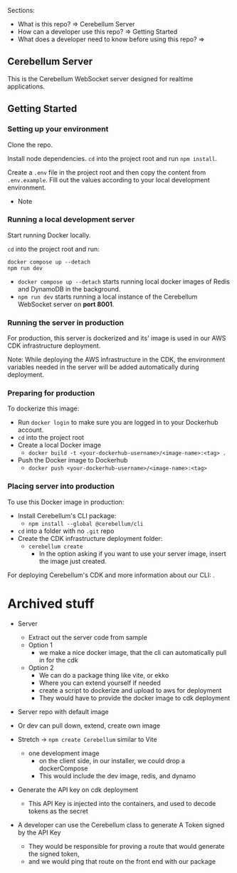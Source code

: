 Sections:

- What is this repo? => Cerebellum Server
- How can a developer use this repo? => Getting Started
- What does a developer need to know before using this repo? =>

## Cerebellum Server

This is the Cerebellum WebSocket server designed for realtime applications.

## Getting Started

### Setting up your environment

Clone the repo.

Install node dependencies. `cd` into the project root and run `npm install`.

Create a `.env` file in the project root and then copy the content from `.env.example`. Fill out the values according to your local development environment.

- Note

### Running a local development server

Start running Docker locally.

`cd` into the project root and run:

```
docker compose up --detach
npm run dev
```

- `docker compose up --detach` starts running local docker images of Redis and DynamoDB in the background.
- `npm run dev` starts running a local instance of the Cerebellum WebSocket server on **port 8001**.

### Running the server in production

For production, this server is dockerized and its' image is used in our AWS CDK infrastructure deployment.

Note: While deploying the AWS infrastructure in the CDK, the environment variables needed in the server will be added automatically during deployment.

### Preparing for production

To dockerize this image:

- Run `docker login` to make sure you are logged in to your Dockerhub account.
- `cd` into the project root
- Create a local Docker image
  - `docker build -t <your-dockerhub-username>/<image-name>:<tag> .`
- Push the Docker image to Dockerhub
  - `docker push <your-dockerhub-username>/<image-name>:<tag>`

### Placing server into production

To use this Docker image in production:

- Install Cerebellum's CLI package:
  - `npm install --global @cerebellum/cli`
- `cd` into a folder with no `.git` repo
- Create the CDK infrastructure deployment folder:
  - `cerebellum create`
    - In the option asking if you want to use your server image, insert the image just created.

For deploying Cerebellum's CDK and more information about our CLI: <Insert Link to CLI>.

# Archived stuff

- Server

  - Extract out the server code from sample
  - Option 1
    - we make a nice docker image, that the cli can automatically pull in for the cdk
  - Option 2
    - We can do a package thing like vite, or ekko
    - Where you can extend yourself if needed
    - create a script to dockerize and upload to aws for deployment
    - They would have to provide the docker image to cdk deployment

- Server repo with default image
- Or dev can pull down, extend, create own image
- Stretch -> `npm create Cerebellum` similar to Vite
  - one development image
    - on the client side, in our installer, we could drop a dockerCompose
    - This would include the dev image, redis, and dynamo
- Generate the API key on cdk deployment

  - This API Key is injected into the containers, and used to decode tokens as the secret

- A developer can use the Cerebellum class to generate A Token signed by the API Key
  - They would be responsible for proving a route that would generate the signed token,
  - and we would ping that route on the front end with our package
